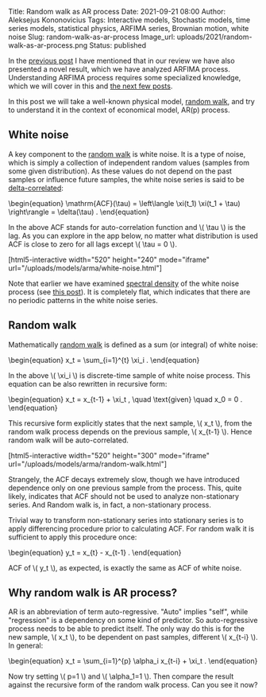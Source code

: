 Title: Random walk as AR process
Date: 2021-09-21 08:00
Author: Aleksejus Kononovicius
Tags: Interactive models, Stochastic models, time series models, statistical physics, ARFIMA series, Brownian motion, white noise
Slug: random-walk-as-ar-process
Image_url: uploads/2021/random-walk-as-ar-process.png
Status: published

In the [previous post]({filename}/articles/2021/big-review.md) I have
mentioned that in our review we have also presented a novel result, which we
have analyzed ARFIMA process. Understanding ARFIMA process requires some
specialized knowledge, which we will cover in this and [the next few
posts](/tag/arfimas-series).

In this post we will take a well-known physical model, [random
walk](/tag/brownian-motion), and try
to understand it in the context of economical model, AR(p) process.
<!--more-->

## White noise

A key component to the [random walk](/tag/brownian-motion) is white noise. It is a type of noise,
which is simply a collection of independent random values (samples from some
given distribution). As these values do not depend on the past samples
or influence future samples, the white noise series is said to be
[delta-correlated]({filename}/articles/2013/power-spectral-density-part-2.md):

\begin{equation}
    \mathrm{ACF}(\tau) = \left\langle \xi(t\_1) \xi(t\_1 + \tau) \right\rangle = \delta(\tau) . 
\end{equation}

In the above ACF stands for auto-correlation function and \\\( \tau \\\) is
the lag. As you can explore in the app below, no matter what distribution is
used ACF is close to zero for all lags except \\\( \tau = 0 \\\).

[html5-interactive width="520" height="240" mode="iframe"
url="/uploads/models/arma/white-noise.html"]

Note that earlier we have examined [spectral
density](/tag/spectral-density) of the white noise process (see [this
post]({filename}/articles/2013/power-spectral-density-part-2.md)). It is
completely flat, which indicates that there are no periodic patterns in the
white noise series.

## Random walk

Mathematically [random walk](/tag/brownian-motion) is defined as a sum (or integral) of white noise:

\begin{equation}
    x\_t = \sum\_{i=1}^{t} \xi\_i .
\end{equation}

In the above \\\( \xi\_i \\\) is discrete-time sample of white noise process.
This equation can be also rewritten in recursive form:

\begin{equation}
    x\_t = x\_{t-1} + \xi\_t , \quad \text{given} \quad x\_0 = 0 .
\end{equation}

This recursive form explicitly states that the next sample, \\\( x\_t \\\),
from the random walk process depends on the previous sample,
\\\( x\_{t-1} \\\). Hence random walk will be auto-correlated.

[html5-interactive width="520" height="300" mode="iframe"
url="/uploads/models/arma/random-walk.html"]

Strangely, the ACF decays extremely slow, though we have introduced
dependence only on one previous sample from the process. This, quite likely,
indicates that ACF should not be used to analyze non-stationary series. And
Random walk is, in fact, a non-stationary process.

Trivial way to transform non-stationary series into stationary series is to
apply differencing procedure prior to calculating ACF. For random walk it is
sufficient to apply this procedure once:

\begin{equation}
    y\_t = x\_{t} - x\_{t-1} .
\end{equation}

ACF of \\\( y\_t \\\), as expected, is exactly the same as ACF of white
noise.

## Why random walk is AR process?

AR is an abbreviation of term auto-regressive. "Auto" implies "self", while
"regression" is a dependency on some kind of predictor. So auto-regressive
process needs to be able to predict itself. The only way do this is for the
new sample, \\\( x\_t \\\), to be dependent on past samples, different
\\\( x\_{t-i} \\\). In general:

\begin{equation}
    x\_t = \sum\_{i=1}^{p} \alpha\_i x\_{t-i} + \xi\_t .
\end{equation}

Now try setting \\\( p=1 \\\) and \\\( \alpha\_1=1 \\\). Then compare the
result against the recursive form of the random walk process. Can you see it
now?

